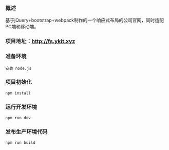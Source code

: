 ### 概述

基于jQuery+bootstrap+webpack制作的一个响应式布局的公司官网，同时适配PC端和移动端。

### 项目地址：http://fs.ykit.xyz

### 准备环境 

    安装 node.js  

### 项目初始化 

    npm install   
    
### 运行开发环境

    npm run dev   
    
### 发布生产环境代码

    npm run build   

